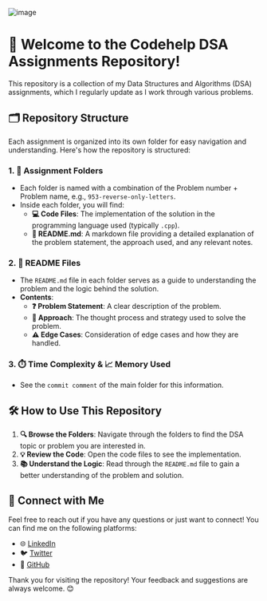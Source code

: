![image](https://github.com/user-attachments/assets/eda381ff-91db-4083-a307-a8d229bf942d)

# 🚀 Welcome to the **Codehelp DSA Assignments** Repository!

This repository is a collection of my Data Structures and Algorithms (DSA) assignments, which I regularly update as I work through various problems.

## 🗂️ Repository Structure

Each assignment is organized into its own folder for easy navigation and understanding. Here's how the repository is structured:

### 1. **📁 Assignment Folders**
   - Each folder is named with a combination of the Problem number + Problem name, e.g., `953-reverse-only-letters`.
   - Inside each folder, you will find:
     - **💻 Code Files**: The implementation of the solution in the programming language used (typically `.cpp`).
     - **📄 README.md**: A markdown file providing a detailed explanation of the problem statement, the approach used, and any relevant notes.

### 2. **📖 README Files**
   - The `README.md` file in each folder serves as a guide to understanding the problem and the logic behind the solution.
   - **Contents**:
     - **❓ Problem Statement**: A clear description of the problem.
     - **🧠 Approach**: The thought process and strategy used to solve the problem.
     - **⚠️ Edge Cases**: Consideration of edge cases and how they are handled.

### 3. **⏱️ Time Complexity & 📈 Memory Used**
   - See the `commit comment` of the main folder for this information.

## 🛠️ How to Use This Repository

1. **🔍 Browse the Folders**: Navigate through the folders to find the DSA topic or problem you are interested in.
2. **💡 Review the Code**: Open the code files to see the implementation.
3. **📚 Understand the Logic**: Read through the `README.md` file to gain a better understanding of the problem and solution.

## 🤝 Connect with Me

Feel free to reach out if you have any questions or just want to connect! You can find me on the following platforms:

   - 🌐 [LinkedIn](https://www.linkedin.com/in/shubhamsharmaer)
   - 🐦 [Twitter](https://twitter.com/shubhamsharmaer)
   - 💼 [GitHub](https://github.com/shubhamsharmaer)

Thank you for visiting the repository! Your feedback and suggestions are always welcome. 😊
